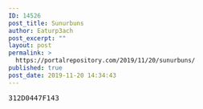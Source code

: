 ```yaml
---
ID: 14526
post_title: Sunurbuns
author: Eaturp3ach
post_excerpt: ""
layout: post
permalink: >
  https://portalrepository.com/2019/11/20/sunurbuns/
published: true
post_date: 2019-11-20 14:34:43
---
```

<pre>312D0447F143</pre>